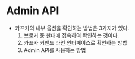 # Admin API

* 카프카의 내부 옵션을 확인하는 방법은 3가지가 있다.
  1. 브로커 중 한대에 접속하여 확인하는 것이다.
  2. 카프카 커맨드 라인 인터페이스로 확인하는 방법
  3. Admin API를 사용하는 방법

